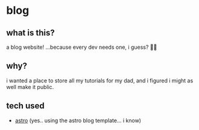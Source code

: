 # blog
## what is this?
a blog website! ...because every dev needs one, i guess? 🤷‍♂️

## why? 
i wanted a place to store all my tutorials for my dad, and i figured i might as well make it public.

## tech used 
- [astro](https://astro.build/) (yes.. using the astro blog template... i know)